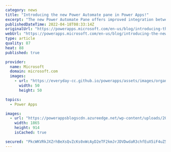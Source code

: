 ```yaml
---
category: news
title: "Introducing the new Power Automate pane in Power Apps!"
excerpt: "The new Power Automate Pane offers improved integration between Power Automate and Power Apps canvas apps. Create, edit, and refresh flows directly inline with the canvas app authoring experience. "
publishedDateTime: 2022-04-18T08:33:14Z
originalUrl: "https://powerapps.microsoft.com/en-us/blog/introducing-the-new-power-automate-pane-in-power-apps/"
webUrl: "https://powerapps.microsoft.com/en-us/blog/introducing-the-new-power-automate-pane-in-power-apps/"
type: article
quality: 87
heat: 88
published: true

provider:
  name: Microsoft
  domain: microsoft.com
  images:
    - url: "https://everyday-cc.github.io/powerapps/assets/images/organizations/microsoft.com-50x50.jpg"
      width: 50
      height: 50

topics:
  - Power Apps

images:
  - url: "https://powerappsblogscdn.azureedge.net/wp-content/uploads/2022/04/a-screen-capture-of-a-power-apps-canvas-app-in-edi.png"
    width: 1865
    height: 914
    isCached: true

secured: "PkcWKVRkJXZrhBeXsQvZcKs0xWcAyD2eTF2kmJrJDVDwdaR3chfEuX5iF4uZ5BsuO+bUzUW/d/pUxvFTfvAZFbhDeBXKbTGE6o6y1YMZ60xdKQCghJPYCi0gJCMugFZ+36zMtghjS3kotZDEuaOFzubVQEyBhOSIjjD/HW42i3H/odukhBfa0KUCBiBPL9rgcFvAE6l6gfwaZUyloPoDZHDouoME3Wc1YC+IaWNWUR0/ljQzEvzJzKPtrP5IlntjpI+EVr5LQatCcBg75LVEVnuhO5xEDryR+vYDPpFg3VOuppbKfvVxmejoqO5NzYPqu+Uh0jJ8S1VsnK6qvYqqomcSGTJ8PhgohxLXa4s0qek=;q9aU93zuehKJIWA0LEJ99g=="
---
```



